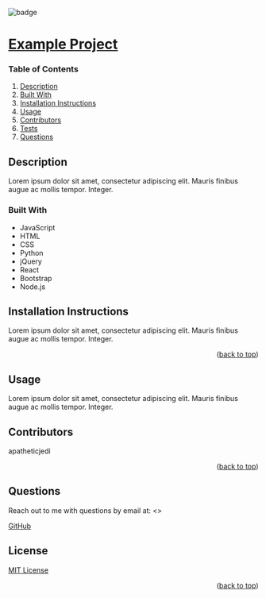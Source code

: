 
<div id="top"></div>

![badge](https://img.shields.io/badge/license-MIT-brightgreen)

# [Example Project](examplelink)

### Table of Contents

1. [Description](#description)
2. [Built With](#built-with)
3. [Installation Instructions](#installation-instructions)
4. [Usage](#usage)
5. [Contributors](#contributors)
6. [Tests](#tests)
7. [Questions](#questions)

## Description

Lorem ipsum dolor sit amet, consectetur adipiscing elit. Mauris finibus augue ac mollis tempor. Integer.

### Built With


* JavaScript
* HTML
* CSS
* Python
* jQuery
* React
* Bootstrap
* Node.js 

## Installation Instructions

Lorem ipsum dolor sit amet, consectetur adipiscing elit. Mauris finibus augue ac mollis tempor. Integer.

<p align="right">(<a href="#top">back to top</a>)</p>

## Usage

Lorem ipsum dolor sit amet, consectetur adipiscing elit. Mauris finibus augue ac mollis tempor. Integer.

## Contributors

apatheticjedi

<p align="right">(<a href="#top">back to top</a>)</p>



## Questions

Reach out to me with questions by email at:
<>

[GitHub](https://github.com/apatheticjedi)


## License

[MIT License](https://spdx.org/licenses/MIT.html)


<p align="right">(<a href="#top">back to top</a>)</p>
